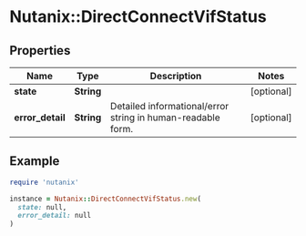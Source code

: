 # Nutanix::DirectConnectVifStatus

## Properties

| Name | Type | Description | Notes |
| ---- | ---- | ----------- | ----- |
| **state** | **String** |  | [optional] |
| **error_detail** | **String** | Detailed informational/error string in human-readable form. | [optional] |

## Example

```ruby
require 'nutanix'

instance = Nutanix::DirectConnectVifStatus.new(
  state: null,
  error_detail: null
)
```

